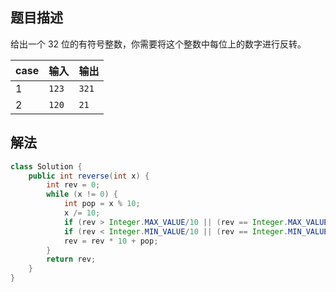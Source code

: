 ## 题目描述

给出一个 32 位的有符号整数，你需要将这个整数中每位上的数字进行反转。

|case|输入|输出|
|:--|:--|:--|
|1|`123`|`321`|
|2|`120`|`21`|

## 解法

```java
class Solution {
    public int reverse(int x) {
        int rev = 0;
        while (x != 0) {
            int pop = x % 10;
            x /= 10;
            if (rev > Integer.MAX_VALUE/10 || (rev == Integer.MAX_VALUE / 10 && pop > 7)) return 0;
            if (rev < Integer.MIN_VALUE/10 || (rev == Integer.MIN_VALUE / 10 && pop < -8)) return 0;
            rev = rev * 10 + pop;
        }
        return rev;
    }
}
```
